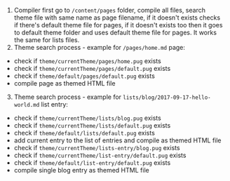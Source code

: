 1. Compiler first go to `/content/pages` folder, compile all files, search theme file with same name as page filename, if it doesn't exists checks if there's default theme file for pages, if it doesn't exists too then it goes to default theme folder and uses default theme file for pages. It works the same for lists files.
2. Theme search process - example for `/pages/home.md` page:
- check if `theme/currentTheme/pages/home.pug` exists
- check if `theme/currentTheme/pages/default.pug` exists
- check if `theme/default/pages/default.pug` exists
- compile page as themed HTML file
3. Theme search process - example for `lists/blog/2017-09-17-hello-world.md` list entry:
- check if `theme/currentTheme/lists/blog.pug` exists
- check if `theme/currentTheme/lists/default.pug` exists
- check if `theme/default/lists/default.pug` exists
- add current entry to the list of entries and compile as themed HTML file
- check if `theme/currentTheme/lists-entry/blog.pug` exists
- check if `theme/currentTheme/list-entry/default.pug` exists
- check if `theme/default/list-entry/default.pug` exists
- compile single blog entry as themed HTML file